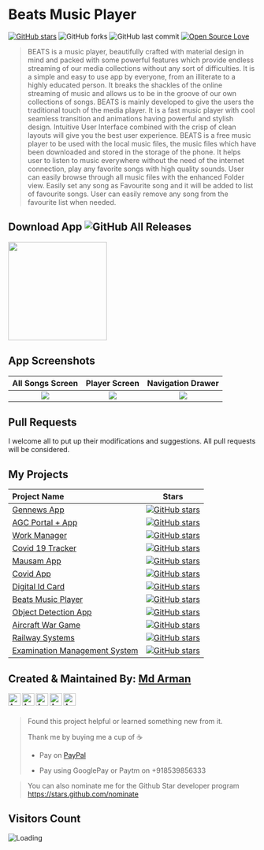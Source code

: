 # Beats Music Player

[![GitHub stars](https://img.shields.io/github/stars/mdarman187/Beats_player?style=social)](https://github.com/login?return_to=%2Fmdarman187%Beats_player) ![GitHub forks](https://img.shields.io/github/forks/mdarman187/Beats_player?style=social) ![GitHub last commit](https://img.shields.io/github/last-commit/mdarman187/Beats_player) [![Open Source Love](https://badges.frapsoft.com/os/v2/open-source.svg?v=103)](https://github.com/mdarman187/Beats_player) 


> BEATS is a music player, beautifully crafted with material design in mind and packed with some powerful features which provide endless streaming of our media
collections without any sort of difficulties. 
> It is a simple and easy to use app by everyone, from an illiterate to a highly educated person. 
> It breaks the shackles of the online streaming of music and allows us to be in the groove of our own collections of songs. 
> BEATS is mainly developed to give the users the traditional touch of the media player. 
> It is a fast music player with cool seamless transition and animations having powerful and stylish design. 
> Intuitive User Interface combined with the crisp of clean layouts will give you the best user experience. 
> BEATS is a free music player to be used with the local music files, the music files which have been downloaded and stored in the storage of the phone. 
> It helps user to listen to music everywhere without the need of the internet connection, play any favorite songs with high quality sounds. 
> User can easily browse through all music files with the enhanced Folder view.
> Easily set any song as Favourite song and it will be added to list of favourite songs. 
> User can easily remove any song from the favourite list when needed.

## Download App ![GitHub All Releases](https://img.shields.io/github/downloads/mdarman187/Beats_player/total?color=green)

<a href="https://github.com/mdarman187/Beats_player/releases/download/v1.0/beats_app.apk"><img src="https://playerzon.com/asset/download.png" width="200"></img></a>

## App Screenshots

  All Songs Screen                 |   Player Screen        |  Navigation Drawer
:-------------------------:|:-------------------------:|:-------------------------:
![](https://github.com/mdarman187/Beats_player/blob/master/Screenshot_2020-06-03-19-36-55-449_arman.beats.jpg?raw=true)|![](https://github.com/mdarman187/Beats_player/blob/master/Screenshot_2020-06-03-19-36-46-700_arman.beats.jpg?raw=true)|![](https://github.com/mdarman187/Beats_player/blob/master/Screenshot_2020-06-03-19-36-00-379_arman.beats.jpg?raw=true)

## Pull Requests

I welcome all to put up their modifications and suggestions. All pull requests will be considered.

## My Projects
 Project Name        |Stars        
:-------------------------|-------------------------
[Gennews App](https://github.com/mdarman187/gen_news)| [![GitHub stars](https://img.shields.io/github/stars/mdarman187/gen_news?style=social)](https://github.com/login?return_to=%2Fmdarman187%gen_news)
|[AGC Portal + App](https://github.com/mdarman187/AGC-HACK-HOUR) |[![GitHub stars](https://img.shields.io/github/stars/mdarman187/AGC-HACK-HOUR?style=social)](https://github.com/login?return_to=%2Fmdarman187%AGC-HACK-HOUR)
|[Work Manager](https://github.com/mdarman187/Work-Manager) |[![GitHub stars](https://img.shields.io/github/stars/mdarman187/Work-Manager?style=social)](https://github.com/login?return_to=%2Fmdarman187%Work-Manager)
|[Covid 19 Tracker](https://github.com/mdarman187/Covid-19-Tracker) |[![GitHub stars](https://img.shields.io/github/stars/mdarman187/Covid-19-Tracker?style=social)](https://github.com/login?return_to=%2Fmdarman187%Covid-19-Tracker)
|[Mausam App](https://github.com/mdarman187/Mausam-App) |[![GitHub stars](https://img.shields.io/github/stars/mdarman187/Mausam-App?style=social)](https://github.com/login?return_to=%2Fmdarman187%Mausam-App)
|[Covid App](https://github.com/mdarman187/covid_app) |[![GitHub stars](https://img.shields.io/github/stars/mdarman187/covid_app?style=social)](https://github.com/login?return_to=%2Fmdarman187%covid_app)
|[Digital Id Card](https://github.com/mdarman187/digital-idcard-generator-with-qrcode) |[![GitHub stars](https://img.shields.io/github/stars/mdarman187/digital-idcard-generator-with-qrcode?style=social)](https://github.com/login?return_to=%2Fmdarman187%digital-idcard-generator-with-qrcode)
|[Beats Music Player](https://github.com/mdarman187/Beats_player) |[![GitHub stars](https://img.shields.io/github/stars/mdarman187/Beats_player?style=social)](https://github.com/login?return_to=%2Fmdarman187%Beats_player)
|[Object Detection App](https://github.com/mdarman187/ObjectDetection-using-tensorflowLite_App) |[![GitHub stars](https://img.shields.io/github/stars/mdarman187/ObjectDetection-using-tensorflowLite_App?style=social)](https://github.com/login?return_to=%2Fmdarman187%ObjectDetection-using-tensorflowLite_App)
|[Aircraft War Game](https://github.com/mdarman187/Aircraft_War) |[![GitHub stars](https://img.shields.io/github/stars/mdarman187/Aircraft_War?style=social)](https://github.com/login?return_to=%2Fmdarman187%Aircraft_War)
|[Railway Systems](https://github.com/mdarman187/Railway_Systems) |[![GitHub stars](https://img.shields.io/github/stars/mdarman187/Railway_Systems?style=social)](https://github.com/login?return_to=%2Fmdarman187%Railway_Systems)
|[Examination Management System](https://github.com/mdarman187/Examination_Management_System) |[![GitHub stars](https://img.shields.io/github/stars/mdarman187/Examination_Management_System?style=social)](https://github.com/login?return_to=%2Fmdarman187%Examination_Management_System)

## Created & Maintained By: [Md Arman](https://github.com/mdarman187)

<a href="https://linkedin.com/in/mdarman187">
  <img align="left" alt="Arman's Linkdein" width="25px" src="https://cdn.jsdelivr.net/npm/simple-icons@v3/icons/linkedin.svg" />
</a>
<a href="https://twitter.com/mdarman_187">
  <img align="left" alt="Arman's Twitter" width="25px" src="https://cdn.jsdelivr.net/npm/simple-icons@v3/icons/twitter.svg" />
</a>
<a href="https://t.me/mdarman187">
  <img align="left" alt="Arman's Telegram" width="25px" src="https://cdn.jsdelivr.net/npm/simple-icons@v3/icons/telegram.svg" />
</a>
<a href="https://instagram.com/mdarman_187/">
  <img align="left" alt="Arman's Instagram" width="25px" src="https://cdn.jsdelivr.net/npm/simple-icons@v3/icons/instagram.svg" />
</a>
<a href="https://www.facebook.com/mdarman187/">
  <img align="left" alt="Arman's Facebook" width="25px" src="https://cdn.jsdelivr.net/npm/simple-icons@v3/icons/facebook.svg" />
</a><br><br>

> Found this project helpful or learned something new from it.
> 
> Thank me by buying me a cup of :coffee:
>
> * Pay on [PayPal](https://www.paypal.me/mdarman187/)
> 
> * Pay using GooglePay or Paytm on +918539856333

> You can also nominate me for the Github Star developer program
> https://stars.github.com/nominate

## Visitors Count

<img align="left" src = "https://profile-counter.glitch.me/Beats_player/count.svg" alt ="Loading">
